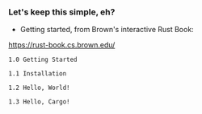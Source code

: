 ### Let's keep this simple, eh? 


* Getting started, from Brown's interactive Rust Book: 

https://rust-book.cs.brown.edu/

    1.0 Getting Started

    1.1 Installation

    1.2 Hello, World!

    1.3 Hello, Cargo!



